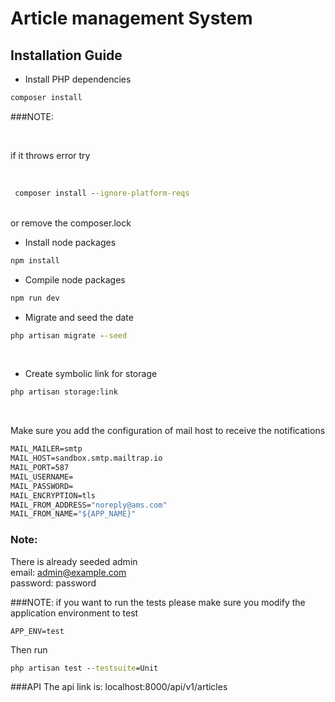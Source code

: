 # Article management System

## Installation Guide

* Install PHP dependencies
```cmd
composer install
```

###NOTE:

<br/>

if it throws error try

<br/>

```cmd 
 composer install --ignore-platform-reqs
 ```
 <br/>
 or remove the composer.lock

* Install node packages 
```cmd
npm install
```

 * Compile node packages
 ```cmd
 npm run dev
 ```
  
 * Migrate and seed the date 
 ```cmd
 php artisan migrate --seed
 ```
 <br/>
 
 * Create symbolic link for storage 
 ```cmd
 php artisan storage:link
 ```
  <br/>
 
 Make sure you add the configuration of mail host to receive the notifications
 ```cmd
 MAIL_MAILER=smtp
 MAIL_HOST=sandbox.smtp.mailtrap.io
 MAIL_PORT=587
 MAIL_USERNAME=
 MAIL_PASSWORD=
 MAIL_ENCRYPTION=tls
 MAIL_FROM_ADDRESS="noreply@ams.com"
 MAIL_FROM_NAME="${APP_NAME}"
 ```
 
### Note: 
There is already seeded admin 
<br/>
 email: admin@example.com
 <br/>
 password: password
 <br/>
 
 ###NOTE:
 if you want to run the tests please make sure you modify the application environment to test 
 ```env
 APP_ENV=test
 ```

Then run
```cmd
php artisan test --testsuite=Unit
```

###API
The api link is:
localhost:8000/api/v1/articles 
